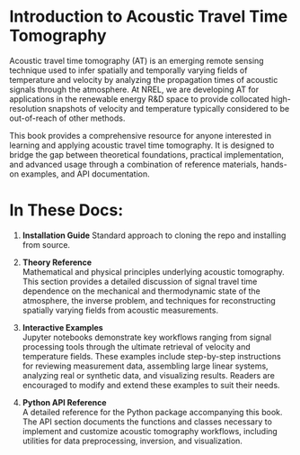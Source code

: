 # Introduction to Acoustic Travel Time Tomography

Acoustic travel time tomography (AT) is an emerging remote sensing technique used to infer spatially and temporally varying fields of temperature and velocity by analyzing the propagation times of acoustic signals through the atmosphere. 
At NREL, we are developing AT for applications in the renewable energy R&D space to provide collocated high-resolution snapshots of velocity and temperature typically considered to be out-of-reach of other methods.

This book provides a comprehensive resource for anyone interested in learning and applying acoustic travel time tomography. It is designed to bridge the gap between theoretical foundations, practical implementation, and advanced usage through a combination of reference materials, hands-on examples, and API documentation.

# In These Docs:
1. **Installation Guide**
   Standard approach to cloning the repo and installing from source.

2. **Theory Reference**  
   Mathematical and physical principles underlying acoustic tomography. This section provides a detailed discussion of signal travel time dependence on the mechanical and thermodynamic state of the atmosphere, the inverse problem, and techniques for reconstructing spatially varying fields from acoustic measurements.

3. **Interactive Examples**  
   Jupyter notebooks demonstrate key workflows ranging from signal processing tools through the ultimate retrieval of velocity and temperature fields. These examples include step-by-step instructions for reviewing measurement data, assembling large linear systems, analyzing real or synthetic data, and visualizing results. Readers are encouraged to modify and extend these examples to suit their needs.

4. **Python API Reference**  
   A detailed reference for the Python package accompanying this book. The API section documents the functions and classes necessary to implement and customize acoustic tomography workflows, including utilities for data preprocessing, inversion, and visualization.

<!-- ## Who This Book is For:
This book is ideal for:
- Researchers and professionals in atmospheric science and renewable energy.
- Developers interested in leveraging the Python API to integrate tomography workflows into larger projects.
- Students seeking to deepen their understanding of acoustic tomography. -->